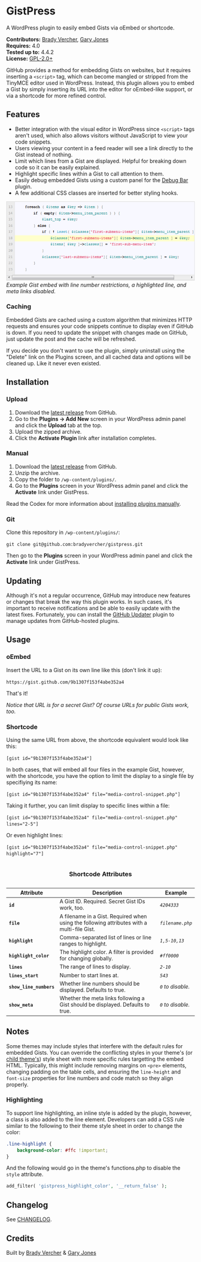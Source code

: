 # GistPress #

A WordPress plugin to easily embed Gists via oEmbed or shortcode.

__Contributors:__ [Brady Vercher](https://github.com/bradyvercher), [Gary Jones](https://github.com/GaryJones)  
__Requires:__ 4.0  
__Tested up to:__ 4.4.2  
__License:__ [GPL-2.0+](http://www.gnu.org/licenses/gpl-2.0.html)

GitHub provides a method for embedding Gists on websites, but it requires inserting a `<script>` tag, which can become mangled or stripped from the TinyMCE editor used in WordPress. Instead, this plugin allows you to embed a Gist by simply inserting its URL into the editor for oEmbed-like support, or via a shortcode for more refined control.

## Features ##

* Better integration with the visual editor in WordPress since `<script>` tags aren't used, which also allows visitors without JavaScript to view your code snippets.
* Users viewing your content in a feed reader will see a link directly to the Gist instead of nothing.
* Limit which lines from a Gist are displayed. Helpful for breaking down code so it can be easily explained.
* Highlight specific lines within a Gist to call attention to them.
* Easily debug embedded Gists using a custom panel for the [Debug Bar](http://wordpress.org/extend/plugins/debug-bar/) plugin.
* A few additional CSS classes are inserted for better styling hooks.

![Embedded Gist Screenshot](screenshot-1.png)  
_Example Gist embed with line number restrictions, a highlighted line, and meta links disabled._

### Caching ###

Embedded Gists are cached using a custom algorithm that minimizes HTTP requests and ensures your code snippets continue to display even if GitHub is down. If you need to update the snippet with changes made on GitHub, just update the post and the cache will be refreshed.

If you decide you don't want to use the plugin, simply uninstall using the "Delete" link on the Plugins screen, and all cached data and options will be cleaned up. Like it never even existed.

## Installation ##

### Upload ###

1. Download the [latest release](https://github.com/bradyvercher/gistpress/archive/master.zip) from GitHub.
2. Go to the __Plugins &rarr; Add New__ screen in your WordPress admin panel and click the __Upload__ tab at the top.
3. Upload the zipped archive.
4. Click the __Activate Plugin__ link after installation completes.

### Manual ###

1. Download the [latest release](https://github.com/bradyvercher/gistpress/archive/master.zip) from GitHub.
2. Unzip the archive.
3. Copy the folder to `/wp-content/plugins/`.
4. Go to the __Plugins__ screen in your WordPress admin panel and click the __Activate__ link under GistPress.

Read the Codex for more information about [installing plugins manually](http://codex.wordpress.org/Managing_Plugins#Manual_Plugin_Installation).

### Git ###

Clone this repository in `/wp-content/plugins/`:

`git clone git@github.com:bradyvercher/gistpress.git`

Then go to the __Plugins__ screen in your WordPress admin panel and click the __Activate__ link under GistPress.

## Updating ##

Although it's not a regular occurrence, GitHub may introduce new features or changes that break the way this plugin works. In such cases, it's important to receive notifications and be able to easily update with the latest fixes. Fortunately, you can install the [GitHub Updater](https://github.com/afragen/github-updater) plugin to manage updates from GitHub-hosted plugins.

## Usage ##

### oEmbed ###

Insert the URL to a Gist on its own line like this (don't link it up):

`https://gist.github.com/9b1307f153f4abe352a4`

That's it!

_Notice that URL is for a secret Gist? Of course URLs for public Gists work, too._

### Shortcode ###

Using the same URL from above, the shortcode equivalent would look like this:

`[gist id="9b1307f153f4abe352a4"]`

In both cases, that will embed all four files in the example Gist, however, with the shortcode, you have the option to limit the display to a single file by specifiying its name:

`[gist id="9b1307f153f4abe352a4" file="media-control-snippet.php"]`

Taking it further, you can limit display to specific lines within a file:

`[gist id="9b1307f153f4abe352a4" file="media-control-snippet.php" lines="2-5"]`

Or even highlight lines:

`[gist id="9b1307f153f4abe352a4" file="media-control-snippet.php" highlight="7"]`

<table><caption><h3>Shortcode Attributes</strong></h3>
  <thead>
    <tr>
      <th>Attribute</th>
    <th>Description</th>
      <th>Example</th>
    </tr>
  </thead>
  <tbody>
    <tr>
      <td><strong><code>id</code></strong></td>
      <td>A Gist ID. Required. Secret Gist IDs work, too.</td>
	  <td><em><code>4204333</code></td>
    </tr>
    <tr>
      <td><strong><code>file</code></strong></td>
      <td>A filename in a Gist. Required when using the following attributes with a multi-file Gist.</td>
      <td><em><code>filename.php</code></em></td>
    </tr>
	<tr>
		<td><strong><code>highlight</code></strong></td>
		<td>Comma-separated list of lines or line ranges to highlight.</td>
		<td><em><code>1,5-10,13</code></td>
	</tr>
	<tr>
	  <td><strong><code>highlight_color</code></strong></td>
	  <td>The highlight color. A filter is provided for changing globally.</td>
	  <td><em><code>#ff0000</code></em></td>
	</tr>
    <tr>
      <td><strong><code>lines</code></strong></td>
      <td>The range of lines to display.</td>
	  <td><em><code>2-10</code></em></td>
    </tr>
	<tr>
	  <td><strong><code>lines_start</code></strong></td>
	  <td>Number to start lines at.</td>
	  <td><em><code>543</code></em></td>
	</tr>
	<tr>
      <td><strong><code>show_line_numbers</code></strong></td>
      <td>Whether line numbers should be displayed. Defaults to true.</td>
	  <td><em><code>0</code> to disable.</em></td>
    </tr>
	<tr>
      <td><strong><code>show_meta</code></strong></td>
      <td>Whether the meta links following a Gist should be displayed. Defaults to true.</td>
	  <td><em><code>0</code> to disable.</em></td>
    </tr>
  </tbody>
</table>

## Notes ##

Some themes may include styles that interfere with the default rules for embedded Gists. You can override the conflicting styles in your theme's (or [child theme's](http://codex.wordpress.org/Child_Themes)) style sheet with more specific rules targetting the embed HTML. Typically, this might include removing margins on `<pre>` elements, changing padding on the table cells, and ensuring the `line-height` and `font-size` properties for line numbers and code match so they align properly.

### Highlighting ###

To support line highlighting, an inline style is added by the plugin, however, a class is also added to the line element. Developers can add a CSS rule similar to the following to their theme style sheet in order to change the color:

```css
.line-highlight {
    background-color: #ffc !important;
}
```

And the following would go in the theme's functions.php to disable the `style` attribute.

```php
add_filter( 'gistpress_highlight_color', '__return_false' );
```

## Changelog

See [CHANGELOG](CHANGELOG.md).

## Credits ##

Built by [Brady Vercher](https://twitter.com/bradyvercher) & [Gary Jones](https://twitter.com/GaryJ)
